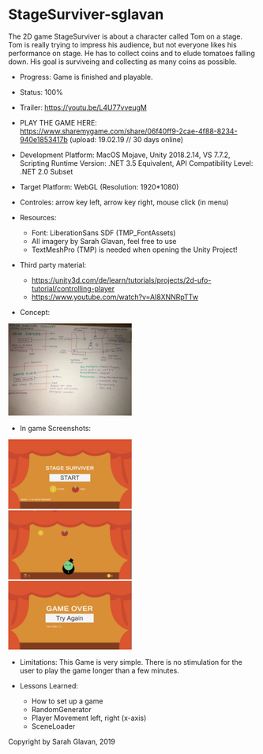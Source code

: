 # StageSurviver-sglavan
The 2D game StageSurviver is about a character called Tom on a stage. 
Tom is really trying to impress his audience, but not everyone likes his performance on stage. 
He has to collect coins and to elude tomatoes falling down. 
His goal is surviveing and collecting as many coins as possible.

 + Progress: Game is finished and playable.

 + Status: 100%

 + Trailer: https://youtu.be/L4U77vveugM

 + PLAY THE GAME HERE: https://www.sharemygame.com/share/06f40ff9-2cae-4f88-8234-940e1853417b
(upload: 19.02.19 // 30 days online)

 + Development Platform: MacOS Mojave, Unity 2018.2.14, VS 7.7.2, Scripting Runtime Version: .NET 3.5
   Equivalent, API Compatibility Level: .NET 2.0 Subset

 + Target Platform: WebGL (Resolution: 1920*1080)

 + Controles: arrow key left, arrow key right, mouse click (in menu)

 + Resources: 
	- Font: LiberationSans SDF (TMP_FontAssets)
	- All imagery by Sarah Glavan, feel free to use
	- TextMeshPro (TMP) is needed when opening the Unity Project!

 + Third party material:
 	- https://unity3d.com/de/learn/tutorials/projects/2d-ufo-tutorial/controlling-player
 	- https://www.youtube.com/watch?v=AI8XNNRpTTw


 + Concept:
<div>
<img src="./Screenshots/Konzept_StageSurviver.jpg" width="250">
</div>

 + In game Screenshots:
<div>
<img src="./Screenshots/WelcomeScene.png" width="250">
</div>
<div>
<img src="./Screenshots/MainScene.png" width="250">
</div>
<div>
<img src="./Screenshots/GameOverScene.png" width="250">
</div>

 + Limitations:
   This Game is very simple. There is no stimulation for the user to play the game longer than a few minutes.

 + Lessons Learned:
   - How to set up a game
   - RandomGenerator
   - Player Movement left, right (x-axis)
   - SceneLoader


Copyright by Sarah Glavan, 2019





